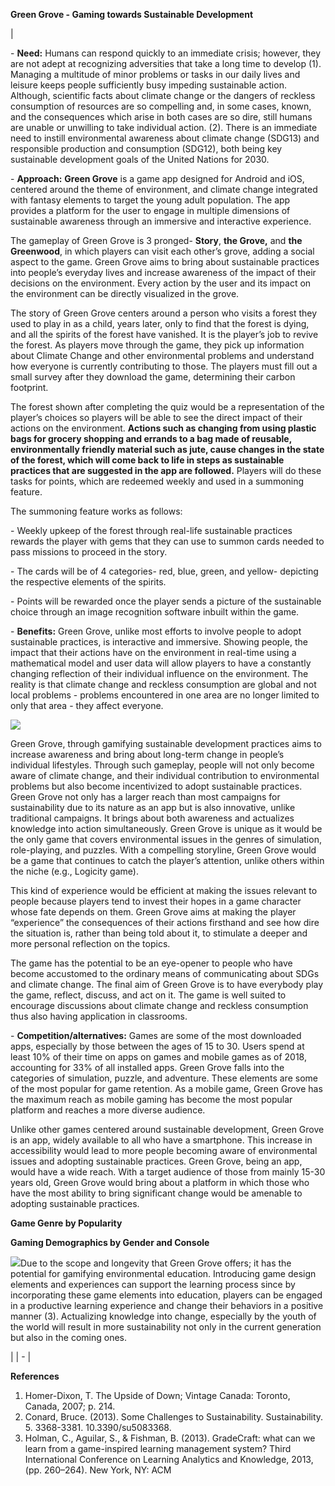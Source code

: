 **Green Grove - Gaming towards Sustainable Development**


|<p>- **Need:** Humans can respond quickly to an immediate crisis; however, they are not adept at recognizing adversities that take a long time to develop (1). Managing a multitude of minor problems or tasks in our daily lives and leisure keeps people sufficiently busy impeding sustainable action. Although, scientific facts about climate change or the dangers of reckless consumption of resources are so compelling and, in some cases, known, and the consequences which arise in both cases are so dire, still humans are unable or unwilling to take individual action. (2). There is an immediate need to instill environmental awareness about climate change (SDG13) and responsible production and consumption (SDG12), both being key sustainable development goals of the United Nations for 2030.   </p><p>- **Approach:** **Green Grove** is a game app designed for Android and iOS, centered around the theme of environment, and climate change integrated with fantasy elements to target the young adult population. The app provides a platform for the user to engage in multiple dimensions of sustainable awareness through an immersive and interactive experience. </p><p>The gameplay of Green Grove is 3 pronged- **Story**, **the Grove,** and **the Greenwood**, in which players can visit each other’s grove, adding a social aspect to the game. Green Grove aims to bring about sustainable practices into people’s everyday lives and increase awareness of the impact of their decisions on the environment. Every action by the user and its impact on the environment can be directly visualized in the grove.</p><p>The story of Green Grove centers around a person who visits a forest they used to play in as a child, years later, only to find that the forest is dying, and all the spirits of the forest have vanished. It is the player’s job to revive the forest. As players move through the game, they pick up information about Climate Change and other environmental problems and understand how everyone is currently contributing to those. The players must fill out a small survey after they download the game, determining their carbon footprint.</p><p>The forest shown after completing the quiz would be a representation of the player’s choices so players will be able to see the direct impact of their actions on the environment. **Actions such as changing from using plastic bags for grocery shopping and errands to a bag made of reusable, environmentally friendly material such as jute, cause changes in the state of the forest, which will come back to life in steps as sustainable practices that are suggested in the app are followed.** Players will do these tasks for points, which are redeemed weekly and used in a summoning feature.</p><p>The summoning feature works as follows:</p><p>- Weekly upkeep of the forest through real-life sustainable practices rewards the player with gems that they can use to summon cards needed to pass missions to proceed in the story.</p><p>- The cards will be of 4 categories- red, blue, green, and yellow- depicting the respective elements of the spirits.</p><p>- Points will be rewarded once the player sends a picture of the sustainable choice through an image recognition software inbuilt within the game.</p><p>- **Benefits:** Green Grove, unlike most efforts to involve people to adopt sustainable practices, is interactive and immersive. Showing people, the impact that their actions have on the environment in real-time using a mathematical model and user data will allow players to have a constantly changing reflection of their individual influence on the environment. The reality is that climate change and reckless consumption are global and not local problems - problems encountered in one area are no longer limited to only that area - they affect everyone.</p><p>
  
  ![]("C:\Users\bhavi\OneDrive\Pictures\diagram_1.png")
  
  Green Grove, through gamifying sustainable development practices aims to increase awareness and bring about long-term change in people’s individual lifestyles. Through such gameplay, people will not only become aware of climate change, and their individual contribution to environmental problems but also become incentivized to adopt sustainable practices. Green Grove not only has a larger reach than most campaigns for sustainability due to its nature as an app but is also innovative, unlike traditional campaigns. It brings about both awareness and actualizes knowledge into action simultaneously. Green Grove is unique as it would be the only game that covers environmental issues in the genres of simulation, role-playing, and puzzles. With a compelling storyline, Green Grove would be a game that continues to catch the player’s attention, unlike others within the niche (e.g., Logicity game).</p><p>This kind of experience would be efficient at making the issues relevant to people because players tend to invest their hopes in a game character whose fate depends on them. Green Grove aims at making the player “experience” the consequences of their actions firsthand and see how dire the situation is, rather than being told about it, to stimulate a deeper and more personal reflection on the topics.</p><p>The game has the potential to be an eye-opener to people who have become accustomed to the ordinary means of communicating about SDGs and climate change. The final aim of Green Grove is to have everybody play the game, reflect, discuss, and act on it. The game is well suited to encourage discussions about climate change and reckless consumption thus also having application in classrooms.</p><p>- **Competition/alternatives:** Games are some of the most downloaded apps, especially by those between the ages of 15 to 30. Users spend at least 10% of their time on apps on games and mobile games as of 2018, accounting for 33% of all installed apps. Green Grove falls into the categories of simulation, puzzle, and adventure. These elements are some of the most popular for game retention. As a mobile game, Green Grove has the maximum reach as mobile gaming has become the most popular platform and reaches a more diverse audience.</p><p>Unlike other games centered around sustainable development, Green Grove is an app, widely available to all who have a smartphone. This increase in accessibility would lead to more people becoming aware of environmental issues and adopting sustainable practices. Green Grove, being an app, would have a wide reach. With a target audience of those from mainly 15-30 years old, Green Grove would bring about a platform in which those who have the most ability to bring significant change would be amenable to adopting sustainable practices.</p><p>**Game Genre by Popularity**</p><p>
**Gaming Demographics by Gender and Console**</p><p>![](Aspose.Words.5c0e1f2c-2636-41bd-8392-63f58c812898.002.png)Due to the scope and longevity that Green Grove offers; it has the potential for gamifying environmental education. Introducing game design elements and experiences can support the learning process since by incorporating these game elements into education, players can be engaged in a productive learning experience and change their behaviors in a positive manner (3). Actualizing knowledge into change, especially by the youth of the world will result in more sustainability not only in the current generation but also in the coming ones.</p>|
| - |

**References**

1. Homer-Dixon, T. The Upside of Down; Vintage Canada: Toronto, Canada, 2007; p. 214.
1. Conard, Bruce. (2013). Some Challenges to Sustainability. Sustainability. 5. 3368-3381. 10.3390/su5083368. 
1. Holman, C., Aguilar, S., & Fishman, B. (2013). GradeCraft: what can we learn from a game-inspired learning management system? Third International Conference on Learning Analytics and Knowledge, 2013, (pp. 260–264). New York, NY: ACM





